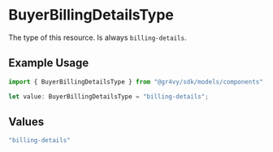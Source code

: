 # BuyerBillingDetailsType

The type of this resource. Is always `billing-details`.

## Example Usage

```typescript
import { BuyerBillingDetailsType } from "@gr4vy/sdk/models/components";

let value: BuyerBillingDetailsType = "billing-details";
```

## Values

```typescript
"billing-details"
```